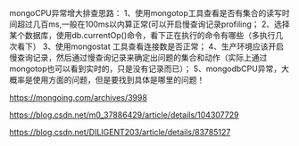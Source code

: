 mongoCPU异常增大排查思路：
1、使用mongotop工具查看是否有集合的读写时间超过几百ms,一般在100ms以内算正常(可以开启慢查询记录profiling；
2、选择某个数据库，使用db.currentOp()命令，看下正在执行的命令有哪些（多执行几次看下）
3、使用mongostat 工具查看连接数是否正常；
4、生产环境应该开启慢查询记录，然后通过慢查询记录来确定出问题的集合和动作（实际上通过mongotop也可以看到实时的，只是没有记录而已）；
5、mongodbCPU异常，大概率是使用方面的问题，但是要找到具体是哪里的问题！

https://mongoing.com/archives/3998

https://blog.csdn.net/m0_37886429/article/details/104307729

https://blog.csdn.net/DILIGENT203/article/details/83785127

